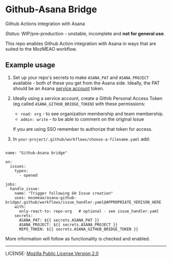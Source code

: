 # Github-Asana Bridge

Github Actions integration with Asana

*Status:* WIP/pre-production - unstable, incomplete and **not for general use**.

This repo enables Github Action integration with Asana in ways that are
suited to the MozMEAO workflow.

## Example usage

1. Set up your repo's secrets to make `ASANA_PAT` and `ASANA_PROJECT` available - both of these you get from the Asana side. Ideally, the PAT should be an Asana [service account](https://asana.com/guide/help/premium/service-accounts) token.

2. Ideally using a service account, create a Githib Personal Access Token (eg called `ASANA_GITHUB_BRIDGE_TOKEN`) with these permissions:
    * `read: org` - to see organization membership and team membership.
    * `admin: write` - to be able to comment on the original Issue

    If you are using SSO remember to authorize that token for access.

3. In `your-project/.github/workflows/choose-a-filename.yaml` add:

```code:yaml

name: "Github-Asana bridge"

on:
  issues:
    types:
      - opened

jobs:
  handle_issue:
    name: "Trigger following GH Issue creation"
    uses: mozmeao/asana-github-bridge/.github/workflows/issue_handler.yaml@APPROPRIATE_VERISON_HERE
    with:
      only-react-to: repo-org   # optional - see issue_handler.yaml
    secrets:
      ASANA_PAT: ${{ secrets.ASANA_PAT }}
      ASANA_PROJECT: ${{ secrets.ASANA_PROJECT }}
      REPO_TOKEN: ${{ secrets.ASANA_GITHUB_BRIDGE_TOKEN }}
```

More information will follow as functionality is checked and enabled.

----

LICENSE: [Mozilla Public License Version 2.0](LICENSE)
